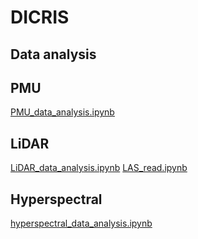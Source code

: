 # DICRIS

## Data analysis

## PMU
[PMU_data_analysis.ipynb](PMU_data_analysis.ipynb)

## LiDAR
[LiDAR_data_analysis.ipynb](LiDAR_data_analysis.ipynb)
[LAS_read.ipynb](LAS_read.ipynb)


## Hyperspectral
[hyperspectral_data_analysis.ipynb](hyperspectral_data_analysis.ipynb)
